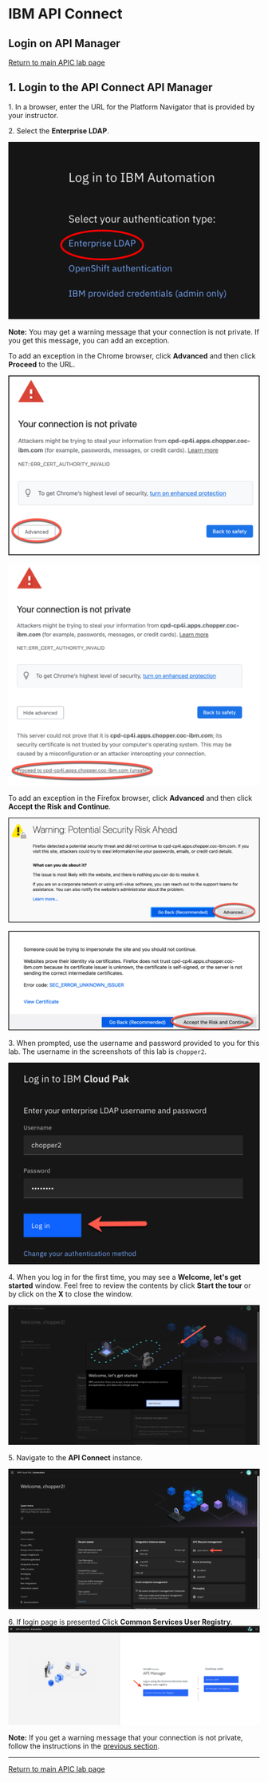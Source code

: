 # IBM API Connect

## Login on API Manager

[Return to main APIC lab page](../ReadMe.md)

## 1. Login to the API Connect API Manager <a name="login"></a>

1\. In a browser, enter the URL for the Platform Navigator that is provided by your instructor.

2\. Select the **Enterprise LDAP**.

![alt text][pic0]

**Note:** You may get a warning message that your connection is not private.  If you get this message, you can add an exception.  

To add an exception in the Chrome browser, click **Advanced** and then click **Proceed** to the URL.

![alt text][pic1]

![alt text][pic2]

To add an exception in the Firefox browser, click **Advanced** and then click **Accept the Risk and Continue**.

![alt text][pic3]

![alt text][pic4]

3\. When prompted, use the username and password provided to you for this lab. The username in the screenshots of this lab is `chopper2`.

![alt text][pic5]

4\. When you log in for the first time, you may see a **Welcome, let's get started** window.  Feel free to review the contents by click **Start the tour** or by click on the **X** to close the window.

![alt text][pic6]

5\. Navigate to the **API Connect** instance.

![alt text][pic7]

6\. If login page is presented Click **Common Services User Registry**.
![alt text][pic8]


**Note:** If you get a warning message that your connection is not private, follow the instructions in the [previous section](#login).

[pic0]: images/0.png
[pic1]: images/1.png
[pic2]: images/2.png
[pic3]: images/3.png
[pic4]: images/4.png
[pic5]: images/5.png
[pic6]: images/6.png
[pic7]: images/7.png
[pic8]: images/8.png

---

[Return to main APIC lab page](../ReadMe.md)
